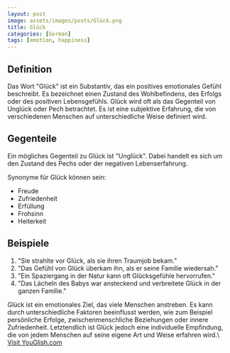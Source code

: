 ```yaml
---
layout: post
image: assets/images/posts/Glück.png
title: Glück
categories: [German]
tags: [emotion, happiness]
---
```


## Definition

Das Wort "Glück" ist ein Substantiv, das ein positives emotionales Gefühl beschreibt. Es bezeichnet einen Zustand des Wohlbefindens, des Erfolgs oder des positiven Lebensgefühls. Glück wird oft als das Gegenteil von Unglück oder Pech betrachtet. Es ist eine subjektive Erfahrung, die von verschiedenen Menschen auf unterschiedliche Weise definiert wird.

## Gegenteile

Ein mögliches Gegenteil zu Glück ist "Unglück". Dabei handelt es sich um den Zustand des Pechs oder der negativen Lebenserfahrung. 

Synonyme für Glück können sein:
- Freude
- Zufriedenheit
- Erfüllung
- Frohsinn
- Heiterkeit

## Beispiele

1. "Sie strahlte vor Glück, als sie ihren Traumjob bekam."
2. "Das Gefühl von Glück überkam ihn, als er seine Familie wiedersah."
3. "Ein Spaziergang in der Natur kann oft Glücksgefühle hervorrufen."
4. "Das Lächeln des Babys war ansteckend und verbreitete Glück in der ganzen Familie."

Glück ist ein emotionales Ziel, das viele Menschen anstreben. Es kann durch unterschiedliche Faktoren beeinflusst werden, wie zum Beispiel persönliche Erfolge, zwischenmenschliche Beziehungen oder innere Zufriedenheit. Letztendlich ist Glück jedoch eine individuelle Empfindung, die von jedem Menschen auf seine eigene Art und Weise erfahren wird.\ <a id="yg-widget-0" class="youglish-widget" data-query="Glück" data-lang="german" data-components="8412" data-auto-start="0" data-bkg-color="theme_light" data-title="How%20to%20pronounce%20Glück%20in%20German"  rel="nofollow" href="https://youglish.com">Visit YouGlish.com</a><script async src="https://youglish.com/public/emb/widget.js" charset="utf-8"></script>